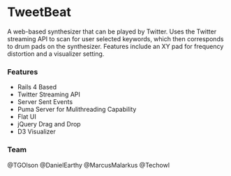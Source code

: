 # TweetBeat

A web-based synthesizer that can be played by Twitter. Uses the Twitter streaming API to scan for user selected keywords, which then corresponds to drum pads on the synthesizer. Features include an XY pad for frequency distortion and a visualizer setting.

### Features

* Rails 4 Based
* Twitter Streaming API
* Server Sent Events
* Puma Server for Mulithreading Capability
* Flat UI
* jQuery Drag and Drop
* D3 Visualizer


### Team
@TGOlson
@DanielEarthy
@MarcusMalarkus
@Techowl
